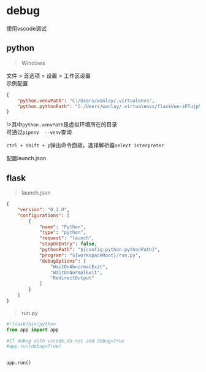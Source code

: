 # debug
使用vscode调试
## python
>Windows

文件 > 首选项 > 设置 > 工作区设置  
示例配置
```json
{
    "python.venvPath": "C:/Users/wanlay/.virtualenvs",
    "python.pythonPath": "C:/Users/wanlay/.virtualenvs/flaskVue-zFTujpNl/Scripts/python.exe",
}
```
!>其中`python.venvPath`是虚拟环境所在的目录  
可通过`pipenv  --venv`查询

`ctrl + shift + p`弹出命令面板，选择解析器`select interpreter`

配置launch.json
## flask
>launch.json

```json
{
    "version": "0.2.0",
    "configurations": [
        {
            "name": "Python",
            "type": "python",
            "request": "launch",
            "stopOnEntry": false,
            "pythonPath": "${config:python.pythonPath}",
            "program": "${workspaceRoot}/run.py",
            "debugOptions": [
                "WaitOnAbnormalExit",
                "WaitOnNormalExit",
                "RedirectOutput"
            ]
        }
    ]
}
```
> run.py

```python
#!flask/bin/python
from app import app

#If debug with vscode,do not add debug=True
#app.run(debug=True)


app.run()
```

